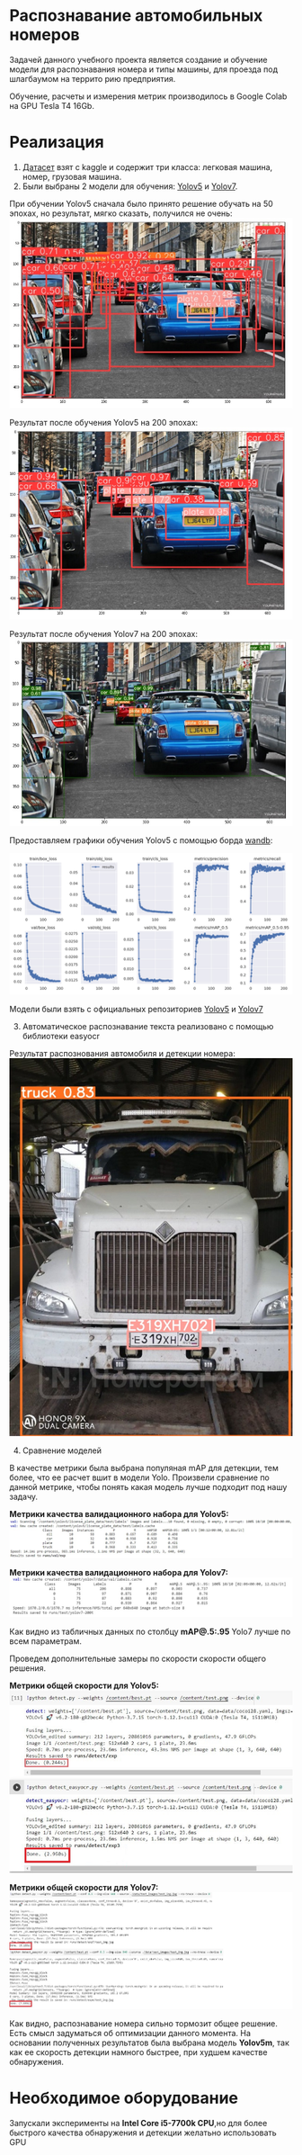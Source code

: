 # Распознавание автомобильных номеров
Задачей данного учебного проекта является создание и обучение модели для распознавания номера и типы машины, для проезда под шлагбаумом на террито рию предприятия.

Обучение, расчеты и измерения метрик производилось в Google Colab на GPU Tesla T4 16Gb.

# Реализация
1. [Датасет](https://www.kaggle.com/datasets/kirillpribludenko/number-plates-50-russain-50-others) взят с kaggle и содержит три класса: легковая машина, номер, грузовая машина.
2.  Были выбраны 2 модели для обучения: [Yolov5](https://github.com/jvSett/Car_Plates/blob/main/YoloV5_V_1.ipynb) и [Yolov7](https://github.com/jvSett/Car_Plates/blob/main/YoloV7_V_1.ipynb).

При обучении Yolov5 сначала было принято решение обучать на 50 эпохах, но результат, мягко сказать, получился не очень:
![](https://github.com/jvSett/Car_Plates/blob/main/images/50_epoch.jpg)


Результат после обучения Yolov5 на 200 эпохах:
![](https://github.com/jvSett/Car_Plates/blob/main/images/200_epoch.jpg)

Результат после обучения Yolov7 на 200 эпохах:
![](https://github.com/jvSett/Car_Plates/blob/main/images/200_yolov7.jpg)

Предоставляем графики обучения Yolov5 с помощью борда [wandb](wandb.ai):

![](https://github.com/jvSett/Car_Plates/blob/main/images/model_graphs.jpg)

Модели были взять с официальных репозиториев [Yolov5](https://github.com/ultralytics/yolov5) и [Yolov7](https://github.com/WongKinYiu/yolov7)

3. Автоматическое распознавание текста реализовано с помощью библиотеки easyocr 

Результат распознования автомобиля и детекции номера:
![](https://github.com/jvSett/Car_Plates/blob/main/images/check-result1.jpg)

4. Сравнение моделей

В качестве метрики была выбрана популяная mAP для детекции, тем более, что ее расчет вшит в модели Yolo. Произвели сравнение по данной метрике, чтобы понять какая модель лучше подходит под нашу задачу.

**Метрики качества валидационного набора для Yolov5:**
![](https://github.com/jvSett/Car_Plates/blob/main/images/%D0%9C%D0%B5%D1%82%D1%80%D0%B8%D0%BA%D0%B8_Yolov5.jpg)

**Метрики качества валидационного набора для Yolov7:**
![](https://github.com/jvSett/Car_Plates/blob/main/images/%D0%9C%D0%B5%D1%82%D1%80%D0%B8%D0%BA%D0%B8_Yolov7.jpg)

Как видно из табличных данных по столбцу **mAP@.5:.95** Yolo7 лучше по всем параметрам.

Проведем дополнительные замеры по скорости скорости общего решения.

**Метрики общей скорости для Yolov5:**
![](https://github.com/jvSett/Car_Plates/blob/main/images/YoloV5_total.jpg)

**Метрики общей скорости для Yolov7:**
![](https://github.com/jvSett/Car_Plates/blob/main/images/Yolov7_total_speed.jpg)

Как видно, распознавание номера сильно тормозит общее решение. Есть смысл задуматься об оптимизации данного момента.
На основании полученных результатов была выбрана модель **Yolov5m**, так как ее скорость детекции намного быстрее, при худшем качестве обнаружения.

# Необходимое оборудование
Запускали эксперименты на **Intel Core i5-7700k CPU**,но для более быстрого качества обнаружения и детекции желатьно использовать GPU  
